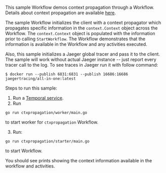 This sample Workflow demos context propagation through a Workflow. Details about context propagation are
available [here](https://docs.temporal.io/tracing).

The sample Workflow initializes the client with a context propagator which propagates
specific information in the `context.Context` object across the Workflow. The `context.Context` object is populated
with the information prior to calling `StartWorkflow`. The Workflow demonstrates that the information is available
in the Workflow and any activities executed.

Also, this sample initializes a Jaeger global tracer and pass it to the client. The sample will work without
actual Jaeger instance -- just report every tracer call to the log. To see traces in Jaeger run it with follow command:
```
$ docker run --publish 6831:6831 --publish 16686:16686 jaegertracing/all-in-one:latest
```

Steps to run this sample:
1) Run a [Temporal service](https://github.com/temporalio/samples-go/tree/main/#how-to-use).
2) Run
```
go run ctxpropagation/worker/main.go
```
to start worker for `ctxpropagation` Workflow.

3) Run:
```
go run ctxpropagation/starter/main.go
```
to start Workflow.

You should see prints showing the context information available in the workflow and activities.

